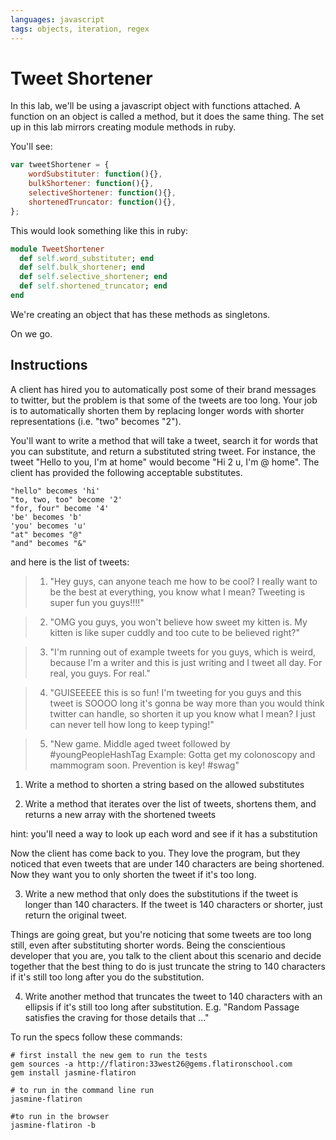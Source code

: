 ```yaml
---
languages: javascript
tags: objects, iteration, regex
---
```


# Tweet Shortener

In this lab, we'll be using a javascript object with functions attached. A function on an object is called a method, but it does the same thing. The set up in this lab mirrors creating module methods in ruby.

You'll see:

``` javascript
var tweetShortener = {
    wordSubstituter: function(){},
    bulkShortener: function(){},
    selectiveShortener: function(){},
    shortenedTruncator: function(){},
};
```

This would look something like this in ruby:
``` ruby
module TweetShortener
  def self.word_substituter; end
  def self.bulk_shortener; end
  def self.selective_shortener; end
  def self.shortened_truncator; end
end
```

We're creating an object that has these methods as singletons.

On we go.

## Instructions

A client has hired you to automatically post some of their brand messages to twitter, but the problem is that some of the tweets are too long. Your job is to automatically shorten them by replacing longer words with shorter representations (i.e. "two" becomes "2").

You'll want to write a method that will take a tweet, search it for words that you can substitute, and return a substituted string tweet. For instance, the tweet "Hello to you, I'm at home" would become "Hi 2 u, I'm @ home". The client has provided the following acceptable substitutes.

```
"hello" becomes 'hi'
"to, two, too" become '2'
"for, four" become '4'
'be' becomes 'b'
'you' becomes 'u'
"at" becomes "@"
"and" becomes "&"
```

and here is the list of tweets:

  >1. "Hey guys, can anyone teach me how to be cool? I really want to be the best at everything, you know what I mean? Tweeting is super fun you guys!!!!"

  >2. "OMG you guys, you won't believe how sweet my kitten is. My kitten is like super cuddly and too cute to be believed right?"

  >3. "I'm running out of example tweets for you guys, which is weird, because I'm a writer and this is just writing and I tweet all day. For real, you guys. For real."

  >4. "GUISEEEEE this is so fun! I'm tweeting for you guys and this tweet is SOOOO long it's gonna be way more than you would think twitter can handle, so shorten it up you know what I mean? I just can never tell how long to keep typing!"

  >5. "New game. Middle aged tweet followed by #youngPeopleHashTag Example: Gotta get my colonoscopy and mammogram soon. Prevention is key! #swag"

1. Write a method to shorten a string based on the allowed substitutes

2. Write a method that iterates over the list of tweets, shortens them, and returns a new array with the shortened tweets

  hint: you'll need a way to look up each word and see if it has a substitution


  Now the client has come back to you. They love the program, but they noticed that even tweets that are under 140 characters are being shortened. Now they want you to only shorten the tweet if it's too long.

3. Write a new method that only does the substitutions if the tweet is longer than 140 characters. If the tweet is 140 characters or shorter, just return the original tweet.

  Things are going great, but you're noticing that some tweets are too long still, even after substituting shorter words. Being the conscientious developer that you are, you talk to the client about this scenario and decide together that the best thing to do is just truncate the string to 140 characters if it's still too long after you do the substitution.

4. Write another method that truncates the tweet to 140 characters with an ellipsis if it's still too long after substitution. E.g. "Random Passage satisfies the craving for those details that ..."


To run the specs follow these commands:
```shell
# first install the new gem to run the tests
gem sources -a http://flatiron:33west26@gems.flatironschool.com
gem install jasmine-flatiron

# to run in the command line run
jasmine-flatiron

#to run in the browser
jasmine-flatiron -b
```
